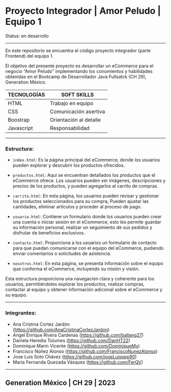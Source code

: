 # Proyecto Integrador | Amor Peludo | Equipo 1

Status: en desarrollo

-----

En este repositorio se encuentra el código proyecto integrador (parte Frontend) del equipo 1.

El objetivo del presente proyecto es desarrollar un eCommerce para el negocio “Amor Peludo” implementando los conomientos y habilidades obtenidas en el Bootcamp de Desarrollador Java Fullsatck (CH 29), Generation México. 


| **TECNOLOGÍAS**  |     **SOFT SKILLS**      |
|------------------|--------------------------|
|  HTML            |  Trabajo en equipo       |
|  CSS             |  Comunicación asertiva   |
|  Boostrap        |  Orientación al detalle  |
|  Javascript      |  Responsabilidad         |

---
### Estructura:

- `index.html`: Es la página principal del eCommerce, donde los usuarios pueden explorar y descubrir los productos ofrecidos.
  
- `productos.html`: Aquí se encuentran detallados los productos que el eCommerce ofrece. Los usuarios pueden ver imágenes, descripciones y precios de los productos, y pueden agregarlos al carrito de compras.
  
- `carrito.html`: En esta página, los usuarios pueden revisar y gestionar los productos seleccionados para su compra, Pueden ajustar las cantidades, eliminar artículos y proceder al proceso de pago.
  
- `usuario.html`: Contiene un formulario donde los usuarios pueden crear una cuenta o iniciar sesión en el eCommerce, esto les permite guardar su información personal, realizar un seguimiento de sus pedidos y disfrutar de beneficios exclusivos.
  
- `contacto.html`: Proporciona a los usuarios un formulario de contacto para que puedan comunicarse con el equipo del eCommerce, pudiendo enviar comentarios o solicitudes de asistencia.
  
- `nosotros.html`: En esta página, se presenta información sobre el equipo que conforma el eCommerce, incluyendo su misión y visión. 

Esta estructura proporciona una navegación clara y coherente para los usuarios, permitiéndoles explorar los productos, realizar compras, contactar al equipo y obtener información adicional sobre el eCommerce y su equipo.

---
### Integrantes:

- Ana Cristina Cortez Jardón (https://github.com/AnaCristinaCortezJardon) 
- Angel Enrique Rivera Cardenas (https://github.com/ballang27) 
- Daniela Heredia Tolumes (https://github.com/DanHT22)
- Dominique Marin Vicente (https://github.com/DominiqueMv)
- Francisco Núñez Alonso (https://github.com/FranciscoNunezAlonso)
- Jose Luis Soto Chávez (https://github.com/joseLuisppp90)
- María Fernanda Quezada Vásquez (https://github.com/FerQV)

---

## Generation México | CH 29 | 2023
